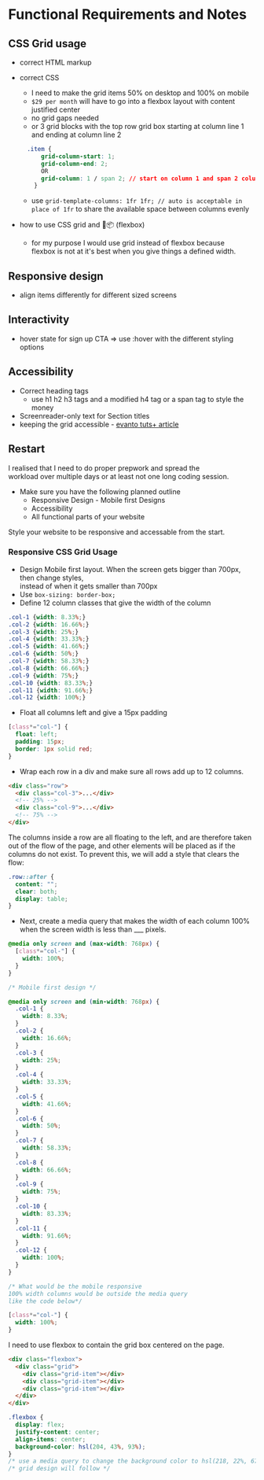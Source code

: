 # Functional Requirements and Notes

## CSS Grid usage

- correct HTML markup
- correct CSS

  - I need to make the grid items 50% on desktop and 100% on mobile
  - `$29 per month` will have to go into a flexbox layout with content justified center
  - no grid gaps needed
  - or 3 grid blocks with the top row grid box starting at column line 1 and ending at column line 2

  ```css
    .item {
        grid-column-start: 1;
        grid-column-end: 2;
        OR
        grid-column: 1 / span 2; // start on column 1 and span 2 columns
      }
  ```

  - use `grid-template-columns: 1fr 1fr; // auto is acceptable in place of 1fr` to share the available space between columns evenly

- how to use CSS grid and 💪📦 (flexbox)
  - for my purpose I would use grid instead of flexbox because  
    flexbox is not at it's best when you give things a defined width.

## Responsive design

- align items differently for different sized screens

## Interactivity

- hover state for sign up CTA => use :hover with the different styling options

## Accessibility

- Correct heading tags
  - use h1 h2 h3 tags and a modified h4 tag or a span tag to style the money
- Screenreader-only text for Section titles
- keeping the grid accessible - [evanto tuts+ article](https://webdesign.tutsplus.com/articles/a-guide-to-css-grid-and-accessibility--cms-32857)

## Restart

I realised that I need to do proper prepwork and spread the  
workload over multiple days or at least not one long coding session.

- Make sure you have the following planned outline
  - Responsive Design - Mobile first Designs
  - Accessibility
  - All functional parts of your website

Style your website to be responsive and accessable from the start.

### Responsive CSS Grid Usage

- Design Mobile first layout. When the screen gets bigger than 700px, then change styles,  
  instead of when it gets smaller than 700px
- Use `box-sizing: border-box;`
- Define 12 column classes that give the width of the column

```CSS
.col-1 {width: 8.33%;}
.col-2 {width: 16.66%;}
.col-3 {width: 25%;}
.col-4 {width: 33.33%;}
.col-5 {width: 41.66%;}
.col-6 {width: 50%;}
.col-7 {width: 58.33%;}
.col-8 {width: 66.66%;}
.col-9 {width: 75%;}
.col-10 {width: 83.33%;}
.col-11 {width: 91.66%;}
.col-12 {width: 100%;}
```

- Float all columns left and give a 15px padding

```css
[class*="col-"] {
  float: left;
  padding: 15px;
  border: 1px solid red;
}
```

- Wrap each row in a div and make sure all rows add up to 12 columns.

```html
<div class="row">
  <div class="col-3">...</div>
  <!-- 25% -->
  <div class="col-9">...</div>
  <!-- 75% -->
</div>
```

The columns inside a row are all floating to the left, and are therefore taken out of the flow of the page, and other elements will be placed as if the columns do not exist. To prevent this, we will add a style that clears the flow:

```css
.row::after {
  content: "";
  clear: both;
  display: table;
}
```

- Next, create a media query that makes the width of each column 100% when the screen width is less than \_\_\_ pixels.

```css
@media only screen and (max-width: 768px) {
  [class*="col-"] {
    width: 100%;
  }
}

/* Mobile first design */

@media only screen and (min-width: 768px) {
  .col-1 {
    width: 8.33%;
  }
  .col-2 {
    width: 16.66%;
  }
  .col-3 {
    width: 25%;
  }
  .col-4 {
    width: 33.33%;
  }
  .col-5 {
    width: 41.66%;
  }
  .col-6 {
    width: 50%;
  }
  .col-7 {
    width: 58.33%;
  }
  .col-8 {
    width: 66.66%;
  }
  .col-9 {
    width: 75%;
  }
  .col-10 {
    width: 83.33%;
  }
  .col-11 {
    width: 91.66%;
  }
  .col-12 {
    width: 100%;
  }
}

/* What would be the mobile responsive 
100% width columns would be outside the media query
like the code below*/

[class*="col-"] {
  width: 100%;
}
```

I need to use flexbox to contain the grid box centered on the page.

```html
<div class="flexbox">
  <div class="grid">
    <div class="grid-item"></div>
    <div class="grid-item"></div>
    <div class="grid-item"></div>
  </div>
</div>
```

```css
.flexbox {
  display: flex;
  justify-content: center;
  align-items: center;
  background-color: hsl(204, 43%, 93%);
}
/* use a media query to change the background color to hsl(218, 22%, 67%) on desktop */
/* grid design will follow */
```
